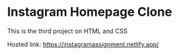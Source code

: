# Instagram Homepage Clone

This is the third project on HTML and CSS

Hosted link: <https://instagramassignment.netlify.app/>
